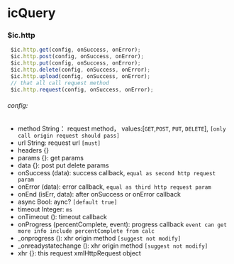 # icQuery

### $ic.http
```javascript
 $ic.http.get(config, onSuccess, onError);
 $ic.http.post(config, onSuccess, onError);
 $ic.http.put(config, onSuccess, onError);
 $ic.http.delete(config, onSuccess, onError);
 $ic.http.upload(config, onSuccess, onError);
 // that all call request method
 $ic.http.request(config, onSuccess, onError); 
```


###### config:
- method String： request method， values:[`GET`,`POST`, `PUT`, `DELETE`], `[only call origin request should pass]`
- url String: request url  `[must]`
- headers {}
- params {}: get params 
- data {}: post put delete params
- onSuccess (data): success callback, `equal as second http request param`
- onError (data):  error callback, `equal as third http request param`
- onEnd (isErr, data): after onSuccess or onError callback
- async Bool:  aync?  `[default true]`
- timeout Integer: `ms`
- onTimeout (): timeout callback
- onProgress (percentComplete, event): progress callback `event can get more info include percentComplete from calc`
- _onprogress (): xhr origin method `[suggest not modify]`
- _onreadystatechange (): xhr origin method `[suggest not modify]`
- xhr {}: this request xmlHttpRequest object

 

